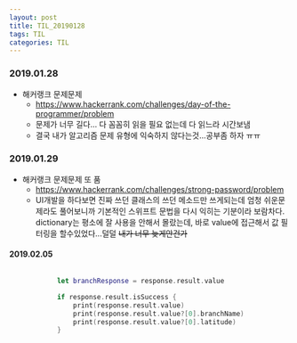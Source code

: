 ```yaml
---
layout: post
title: TIL_20190128
tags: TIL
categories: TIL
---
```


### 2019.01.28
- 해커랭크 문제문제
  - https://www.hackerrank.com/challenges/day-of-the-programmer/problem
  - 문제가 너무 길다... 다 꼼꼼히 읽을 필요 없는데 다 읽느라 시간보냄
  - 결국 내가 알고리즘 문제 유형에 익숙하지 않다는것...공부좀 하자 ㅠㅠ

### 2019.01.29
- 해커랭크 문제문제 또 품
  - https://www.hackerrank.com/challenges/strong-password/problem
  - UI개발을 하다보면 진짜 쓰던 클래스의 쓰던 메소드만 쓰게되는데 엄청 쉬운문제라도 풀어보니까 기본적인 스위프트 문법을 다시 익히는 기분이라 보람차다. dictionary는 평소에 잘 사용을 안해서 몰랐는데, 바로 value에 접근해서 값 필터링을 할수있었다...덜덜 ~~내가 너무 늦게안건가~~

#### 2019.02.05
```swift

            let branchResponse = response.result.value

            if response.result.isSuccess {
                print(response.result.value)
                print(response.result.value?[0].branchName)
                print(response.result.value?[0].latitude)
            }
```
